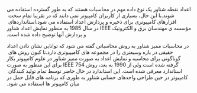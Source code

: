 ‫اعداد نقطه شناور یک نوع داده مهم در محاسبات هستند که به طور گسترده استفاده می شوند.‪
‫با این حال، بسیاری از کاربران کامپیوتر نمی دانند که در تقریبا تمام سخت افزارهای کامپیوتری برای ذخیره و پردازش اعداد استفاده می شود.‪
‫استانداردهای مؤسسه ی مهندسان برق و الکترونیک IEEE در سال 1985 به منظور نمایش اعداد شناور و پردازش آنها توضیح داده شده است.‪

‫در محاسبات  ممیز شناور به روش محاسباتی گفته می شود که توانایی نشان دادن اعداد حقیقی در بازه وسیعتری را در مجموعه های کامیپیوتری دارد.‪
‫تا کنون روش های گوناگونی برای محاسبه و نمایش اعداد به صورت ممیز شناور در علوم کامپیوتر بکار گرفته شده است ولی از 1990 به بعد، روش IEEE 754 برای این منظور به صورت استاندارد معرفی شده است. ‪
‫این استاندارد در حال حاضر توسط تمام تولید کنندگان کامپیوتر در حین طراحی واحدهای حسابی شناور به طوری که برنامه های قابل حمل در میان کامپیوتر ها استفاده می شود.‪

